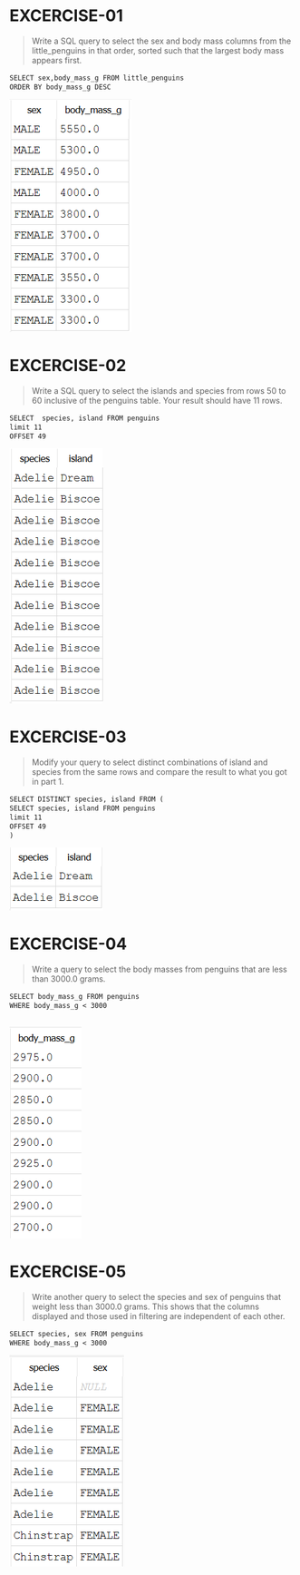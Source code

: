 # EXCERCISE-01

> Write a SQL query to select the sex and body mass columns from the little_penguins in that order, sorted such that the largest body mass appears first.

``` 
SELECT sex,body_mass_g FROM little_penguins 
ORDER BY body_mass_g DESC
```

![exercise-01](./screenshots/exercise-01.png)

# EXCERCISE-02

> Write a SQL query to select the islands and species from rows 50 to 60 inclusive of the penguins table. Your result should have 11 rows.

``` 
SELECT  species, island FROM penguins
limit 11
OFFSET 49
```

![exercise-02](./screenshots/exercise-02.png)

# EXCERCISE-03

> Modify your query to select distinct combinations of island and species from the same rows and compare the result to what you got in part 1.

``` 
SELECT DISTINCT species, island FROM (
SELECT species, island FROM penguins
limit 11
OFFSET 49
)

```

![exercise-03](./screenshots/exercise-03.png)

# EXCERCISE-04

> Write a query to select the body masses from penguins that are less than 3000.0 grams.

``` 
SELECT body_mass_g FROM penguins 
WHERE body_mass_g < 3000


```

![exercise-04](./screenshots/exercise-04.png)

# EXCERCISE-05

> Write another query to select the species and sex of penguins that weight less than 3000.0 grams. This shows that the columns displayed and those used in filtering are independent of each other.

``` 
SELECT species, sex FROM penguins 
WHERE body_mass_g < 3000

```

![exercise-05](./screenshots/exercise-05.png)
